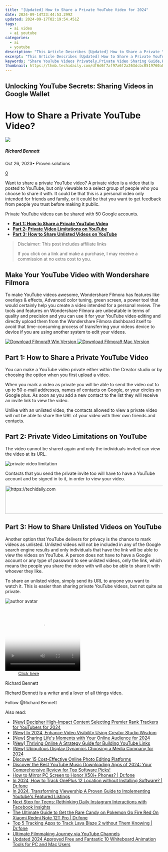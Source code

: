 ```yaml
---
title: "[Updated] How to Share a Private YouTube Video for 2024"
date: 2024-09-14T23:44:53.299Z
updated: 2024-09-17T02:19:54.451Z
tags:
  - ai video
  - ai youtube
categories:
  - ai
  - youtube
description: "This Article Describes [Updated] How to Share a Private YouTube Video for 2024"
excerpt: "This Article Describes [Updated] How to Share a Private YouTube Video for 2024"
keywords: "Share YouTube Videos Privately,Private Video Sharing Guide,Restricting YouTube Video Access,View Only YouTube Links,Securely Sending YouTube Content,Limit Public YouTube Viewers,Personalized YouTube Playback"
thumbnail: https://thmb.techidaily.com/df6d6f7af97a6f2a263dcbc0519760a864ba0996ca5b9b75ea6d971b44c71c22.jpg
---
```


## Unlocking YouTube Secrets: Sharing Videos in Google Wallet

# How to Share a Private YouTube Video?

![](https://images.wondershare.com/filmora/article-images/richard-bennett.jpg)

##### Richard Bennett

 Oct 26, 2023• Proven solutions

[0](#commentsBoxSeoTemplate)

Want to share a private YouTube video? A private video is a video that is posted to YouTube, but only viewable to a select group of people who you choose to share it with. It could be that this is a personal video only intended for friends and family, or it could be that you want to get feedback from people you trust before making it public.

Private YouTube videos can be shared with 50 Google accounts.

* [**Part 1: How to Share a Private YouTube Video**](#share)
* [**Part 2: Private Video Limitations on YouTube**](#limits)
* [**Part 3: How to Share Unlisted Videos on YouTube**](#unlisted)

>  Disclaimer: This post includes affiliate links
>
>  If you click on a link and make a purchase, I may receive a commission at no extra cost to you.
>

## Make Your YouTube Video with Wondershare Filmora

To make YouTube videos awesome, Wondershare Filmora has features like overlays & effects, Advanced color tuning, green screen, a power tool that would certainly help you create a video intended for a personal review. The tools and features on Wondershare Filmora are unbeatable in terms of quality and precision and you can use it for your YouTube video editing and directly upload them from the Wondershare Filmora dashboard itself to avoid that time-consuming process of transferring your videos device to device if you are using another system to edit your videos.

[![Download Filmora9 Win Version](https://images.wondershare.com/filmora/guide/download-btn-win.jpg) ](https://tools.techidaily.com/wondershare/filmora/download/) [![Download Filmora9 Mac Version](https://images.wondershare.com/filmora/guide/download-btn-mac.jpg) ](https://tools.techidaily.com/wondershare/filmora/download/)

## **Part 1: How to Share a Private YouTube Video**

You can make a YouTube video private either within the Creator studio or by choosing the option when you first upload a video.

When you mark a video as private you will be able to send the video out to up to 50 e-mail addresses, names of contacts on Google, or your circles on Google plus. As soon as you add a new contact to the list they will receive an invite link to view the video.

Unlike with an unlisted video, the contacts allowed to view a private video will not be able to share the URL of your video with their own friends and contacts.

## **Part 2: Private Video Limitations on YouTube**

The video cannot be shared again and only the individuals invited can view the video at its URL.

 ![private video limitation](https://images.wondershare.com/filmora/article-images/private-video-limitation.gif)

 Contacts that you send the private invite too will have to have a YouTube account and be signed in to it, in order to view your video.

<!-- affiliate ads begin -->
<a href="https://aidotcom.pxf.io/c/5597632/2134500/19576" target="_top" id="2134500">
  <img src="//a.impactradius-go.com/display-ad/19576-2134500" border="0" alt="https://techidaily.com" width="600" height="90"/>
</a>
<img height="0" width="0" src="https://aidotcom.pxf.io/i/5597632/2134500/19576" style="position:absolute;visibility:hidden;" border="0" />
<!-- affiliate ads end -->

## **Part 3: How to Share Unlisted Videos on YouTube**

Another option that YouTube delivers for privacy is the chance to mark videos as unlisted. Unlisted videos will not be included in any of the Google search engine results and only individuals that have the link will be able to view the videos on YouTube. A person does not have to have a Google account or any type of password to see unlisted videos, only the link, which means the people you share the video with will also be able to share it with whoever they like.

To share an unlisted video, simply send its URL to anyone you want to watch it. This is easier than sharing private YouTube videos, but not quite as private.

![author avatar](https://images.wondershare.com/filmora/article-images/richard-bennett.jpg)

<!-- affiliate ads begin -->
<span id="1328679">
					<video width="240" height="200" style="cursor:pointer"
           poster="//a.impactradius-go.com/display-clicktoplayimage/1328679.png"
           onclick="if(!this.playClicked){this.play();this.setAttribute('controls',true);this.playClicked=true;}">
	   <source src="//a.impactradius-go.com/display-ad/15852-1328679">
	   <img src="//a.impactradius-go.com/display-clicktoplayimage/1328679.png" style="border: none; height: 100%; width: 100%; object-fit: contain">
	</video>
	<div style="width:150px;text-align:center"><a href="javascript:window.open(decodeURIComponent('https%3A%2F%2Fthefitville.pxf.io%2Fc%2F5597632%2F1328679%2F15852'), '_blank');void(0);">Click here</a></div>
</span>
<img height="0" width="0" src="https://imp.pxf.io/i/5597632/1328679/15852" style="position:absolute;visibility:hidden;" border="0" />
<!-- affiliate ads end -->

Richard Bennett

Richard Bennett is a writer and a lover of all things video.

Follow @Richard Bennett

<ins class="adsbygoogle"
     style="display:block"
     data-ad-format="autorelaxed"
     data-ad-client="ca-pub-7571918770474297"
     data-ad-slot="1223367746"></ins>

<ins class="adsbygoogle"
     style="display:block"
     data-ad-client="ca-pub-7571918770474297"
     data-ad-slot="8358498916"
     data-ad-format="auto"
     data-full-width-responsive="true"></ins>

<span class="atpl-alsoreadstyle">Also read:</span>
<div><ul>
<li><a href="https://youtube-sure.techidaily.com/ecipher-high-impact-content-selecting-premier-rank-trackers-for-youtubers-for-2024/"><u>[New] Decipher High-Impact Content Selecting Premier Rank Trackers for YouTubers for 2024</u></a></li>
<li><a href="https://youtube-sure.techidaily.com/n-2024-enhance-video-visibility-using-creator-studio-wisdom/"><u>[New] In 2024, Enhance Video Visibility Using Creator Studio Wisdom</u></a></li>
<li><a href="https://youtube-sure.techidaily.com/haring-lifes-moments-with-your-online-audience-for-2024/"><u>[New] Sharing Life's Moments with Your Online Audience for 2024</u></a></li>
<li><a href="https://youtube-sure.techidaily.com/hriving-online-a-strategy-guide-for-building-youtube-links/"><u>[New] Thriving Online A Strategy Guide for Building YouTube Links</u></a></li>
<li><a href="https://youtube-blog.techidaily.com/biquitous-display-dynamics-choosing-a-media-company-for-2024/"><u>[New] Ubiquitous Display Dynamics Choosing a Media Company for 2024</u></a></li>
<li><a href="https://extra-hints.techidaily.com/discover-15-cost-effective-online-photo-editing-platforms/"><u>Discover 15 Cost-Effective Online Photo Editing Platforms</u></a></li>
<li><a href="https://some-knowledge.techidaily.com/discover-the-best-youtube-music-downloading-apps-of-2024-your-comprehensive-review-for-top-software-picks/"><u>Discover the Best YouTube Music Downloading Apps of 2024: Your Comprehensive Review for Top Software Picks!</u></a></li>
<li><a href="https://screen-mirror.techidaily.com/how-to-mirror-pc-screen-to-honor-x50iplus-phones-drfone-by-drfone-android/"><u>How to Mirror PC Screen to Honor X50i+ Phones? | Dr.fone</u></a></li>
<li><a href="https://android-location-track.techidaily.com/in-2024-how-to-track-oneplus-12-location-without-installing-software-drfone-by-drfone-virtual-android/"><u>In 2024, How to Track OnePlus 12 Location without Installing Software? | Dr.fone</u></a></li>
<li><a href="https://youtube-sure.techidaily.com/24-transforming-viewership-a-proven-guide-to-implementing-youtubes-featured-listings/"><u>In 2024, Transforming Viewership A Proven Guide to Implementing Youtube's Featured Listings</u></a></li>
<li><a href="https://facebook.techidaily.com/next-step-for-teens-rethinking-daily-instagram-interactions-with-facebook-insights/"><u>Next Step for Teens: Rethinking Daily Instagram Interactions with Facebook Insights</u></a></li>
<li><a href="https://change-location.techidaily.com/the-ultimate-guide-to-get-the-rare-candy-on-pokemon-go-fire-red-on-xiaomi-redmi-note-12t-pro-drfone-by-drfone-virtual-android/"><u>The Ultimate Guide to Get the Rare Candy on Pokemon Go Fire Red On Xiaomi Redmi Note 12T Pro | Dr.fone</u></a></li>
<li><a href="https://android-location-track.techidaily.com/top-5-tracking-apps-to-track-lava-blaze-2-without-them-knowing-drfone-by-drfone-virtual-android/"><u>Top 5 Tracking Apps to Track Lava Blaze 2 without Them Knowing | Dr.fone</u></a></li>
<li><a href="https://youtube-sure.techidaily.com/ate-filmmaking-journey-via-youtube-channels/"><u>Ultimate Filmmaking Journey via YouTube Channels</u></a></li>
<li><a href="https://smart-video-editing.techidaily.com/updated-2024-approved-free-and-fantastic-10-whiteboard-animation-tools-for-pc-and-mac-users/"><u>Updated 2024 Approved Free and Fantastic 10 Whiteboard Animation Tools for PC and Mac Users</u></a></li>
</ul></div>

